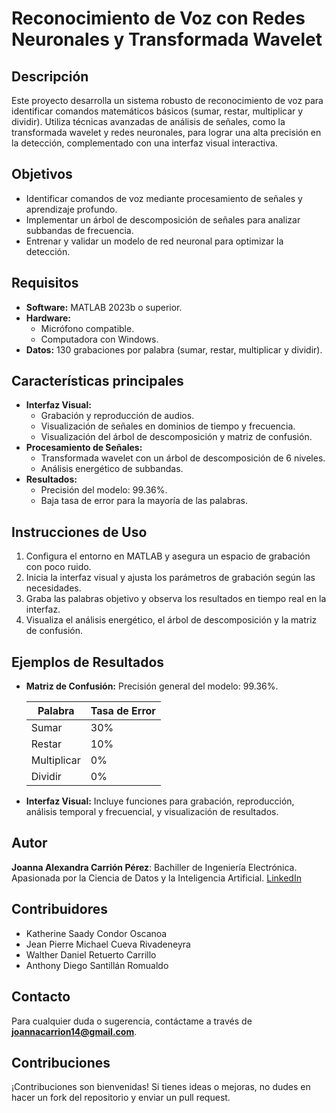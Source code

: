 # Reconocimiento de Voz con Redes Neuronales y Transformada Wavelet

## Descripción
Este proyecto desarrolla un sistema robusto de reconocimiento de voz para identificar comandos matemáticos básicos (sumar, restar, multiplicar y dividir). Utiliza técnicas avanzadas de análisis de señales, como la transformada wavelet y redes neuronales, para lograr una alta precisión en la detección, complementado con una interfaz visual interactiva.

## Objetivos
- Identificar comandos de voz mediante procesamiento de señales y aprendizaje profundo.
- Implementar un árbol de descomposición de señales para analizar subbandas de frecuencia.
- Entrenar y validar un modelo de red neuronal para optimizar la detección.

## Requisitos
- **Software:** MATLAB 2023b o superior.
- **Hardware:**
  - Micrófono compatible.
  - Computadora con Windows.
- **Datos:** 130 grabaciones por palabra (sumar, restar, multiplicar y dividir).

## Características principales
- **Interfaz Visual:** 
  - Grabación y reproducción de audios.
  - Visualización de señales en dominios de tiempo y frecuencia.
  - Visualización del árbol de descomposición y matriz de confusión.
- **Procesamiento de Señales:**
  - Transformada wavelet con un árbol de descomposición de 6 niveles.
  - Análisis energético de subbandas.
- **Resultados:** 
  - Precisión del modelo: 99.36%.
  - Baja tasa de error para la mayoría de las palabras.

## Instrucciones de Uso
1. Configura el entorno en MATLAB y asegura un espacio de grabación con poco ruido.
2. Inicia la interfaz visual y ajusta los parámetros de grabación según las necesidades.
3. Graba las palabras objetivo y observa los resultados en tiempo real en la interfaz.
4. Visualiza el análisis energético, el árbol de descomposición y la matriz de confusión.

## Ejemplos de Resultados
- **Matriz de Confusión:**
  Precisión general del modelo: 99.36%.
  
  | Palabra       | Tasa de Error |
  |---------------|---------------|
  | Sumar         | 30%           |
  | Restar        | 10%           |
  | Multiplicar   | 0%            |
  | Dividir       | 0%            |

- **Interfaz Visual:**
  Incluye funciones para grabación, reproducción, análisis temporal y frecuencial, y visualización de resultados.

## Autor
**Joanna Alexandra Carrión Pérez**: Bachiller de Ingeniería Electrónica. Apasionada por la Ciencia de Datos y la Inteligencia Artificial. [LinkedIn](https://www.linkedin.com/in/joanna-carrion-perez/)

## Contribuidores
- Katherine Saady Condor Oscanoa
- Jean Pierre Michael Cueva Rivadeneyra
- Walther Daniel Retuerto Carrillo
- Anthony Diego Santillán Romualdo

## Contacto
Para cualquier duda o sugerencia, contáctame a través de **joannacarrion14@gmail.com**.

## Contribuciones
¡Contribuciones son bienvenidas! Si tienes ideas o mejoras, no dudes en hacer un fork del repositorio y enviar un pull request.
